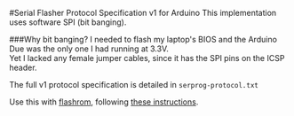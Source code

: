 #Serial Flasher Protocol Specification v1 for Arduino
This implementation uses software SPI (bit banging).

###Why bit banging?
I needed to flash my laptop's BIOS and the Arduino Due was the only one I had running at 3.3V.  
Yet I lacked any female jumper cables, since it has the SPI pins on the ICSP header.

The full v1 protocol specification is detailed in `serprog-protocol.txt`

Use this with [flashrom](https://www.flashrom.org/Downloads), following [these instructions](https://www.flashrom.org/Serprog/Arduino_flasher).
